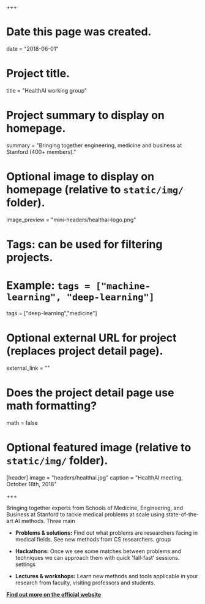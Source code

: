+++
# Date this page was created.
date = "2018-06-01"

# Project title.
title = "HealthAI working group"

# Project summary to display on homepage.
summary = "Bringing together engineering, medicine and business at Stanford (400+ members)."

# Optional image to display on homepage (relative to `static/img/` folder).
image_preview = "mini-headers/healthai-logo.png"

# Tags: can be used for filtering projects.
# Example: `tags = ["machine-learning", "deep-learning"]`
tags = ["deep-learning","medicine"]

# Optional external URL for project (replaces project detail page).
external_link = ""

# Does the project detail page use math formatting?
math = false

# Optional featured image (relative to `static/img/` folder).
[header]
image = "headers/healthai.jpg"
caption = "HealthAI meeting, October 18th, 2018"

+++

Bringing together experts from Schools of Medicine, Engineering, and Business at Stanford to tackle medical problems at scale using state-of-the-art AI methods. Three main

* **Problems & solutions:** Find out what problems are researchers facing in medical fields. See new methods from CS researchers.
group
* **Hackathons:** Once we see some matches between problems and techniques we can approach them with quick 'fail-fast' sessions.
settings

* **Lectures & workshops:** Learn new methods and tools applicable in your research from faculty, visiting professors and students.

**[Find out more on the official website](http://healthai.stanford.edu/)**